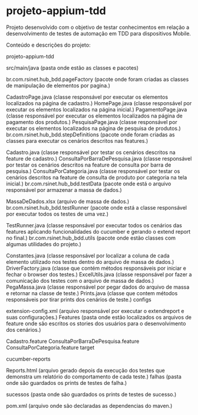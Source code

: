 # projeto-appium-tdd

Projeto desenvolvido com o objetivo de testar conhecimentos em relação a desenvolvimento de testes de automação em TDD para dispositivos Mobile.

Conteúdo e descrições do projeto:

projeto-appium-tdd

src/main/java (pasta onde estão as classes e pacotes)

br.com.rsinet.hub_bdd.pageFactory (pacote onde foram criadas as classes de manipulação de elementos por pagina.)

CadastroPage.java (classe responsável por executar os elementos localizados na página de cadastro.)
HomePage.java (classe responsável por executar os elementos localizados na página inicial.)
PagamentoPage.java (classe responsável por executar os elementos localizados na página de pagamento dos produtos.)
PesquisaPage.java (classe responsável por executar os elementos localizados na página de pesquisa de produtos.)
br.com.rsinet.hub_bdd.stepDefinitions (pacote onde foram criadas as classes para executar os cenários descritos nas features.)

Cadastro.java (classe responsável por testar os cenários descritos na feature de cadastro.)
ConsultaPorBarraDePesquisa.java (classe responsável por testar os cenários descritos na feature de consulta por barra de pesquisa.)
ConsultaPorCategoria.java (classe responsável por testar os cenários descritos na feature de consulta de produto por categoria na tela inicial.)
br.com.rsinet.hub_bdd.testData (pacote onde está o arquivo responsável por armazenar a massa de dados.)

MassaDeDados.xlsx (arquivo de massa de dados.)
br.com.rsinet.hub_bdd.testRunner (pacote onde está a classe responsável por executar todos os testes de uma vez.)

TestRunner.java (classe responsável por executar todos os cenários das features aplicando funcionalidades do cucumber e gerando o extend report no final.)
br.com.rsinet.hub_bdd.utils (pacote onde estão classes com algumas utilidades do projeto.)

Constantes.java (classe responsável por localizar a coluna de cada elemento utilizado nos testes dentro do arquivo de massa de dados.)
DriverFactory.java (classe que contém métodos responsáveis por iniciar e fechar o browser dos testes.)
ExcelUtils.java (classe responsável por fazer a comunicação dos testes com o arquivo de massa de dados.)
PegaMassa.java (classe responsável por pegar dados do arquivo de massa e retornar na classe de teste.)
Prints.java (classe que contem métodos responsáveis por tirar prints dos cenários de teste.)
configs

extension-config.xml (arquivo responsável por executar o extendreport e suas configurações.)
Features (pasta onde estão localizados os arquivos de feature onde são escritos os stories dos usuários para o desenvolvimento dos cenários.)

Cadastro.feature
ConsultaPorBarraDePesquisa.feature
ConsultaPorCategoria.feature
target

cucumber-reports

Reports.html (arquivo gerado depois da execução dos testes que demonstra um relatório do comportamento de cada teste.)
falhas (pasta onde são guardados os prints de testes de falha.)

sucessos (pasta onde são guardados os prints de testes de sucesso.)

pom.xml (arquivo onde são declaradas as dependencias do maven.)
